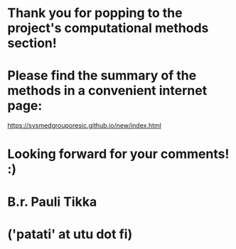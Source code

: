 # Thank you for popping to the project's computational methods section!
# Please find the summary of the methods in a convenient internet page:
https://sysmedgrouporesic.github.io/new/index.html
# Looking forward for your comments! :)
# B.r. Pauli Tikka 
# ('patati' at utu dot fi)
